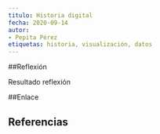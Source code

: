 ```yaml
---
titulo: Historia digital
fecha: 2020-09-14
autor:
- Pepita Pérez 
etiquetas: historia, visualización, datos
---
```



##Reflexión

Resultado reflexión

##Enlace

## Referencias
